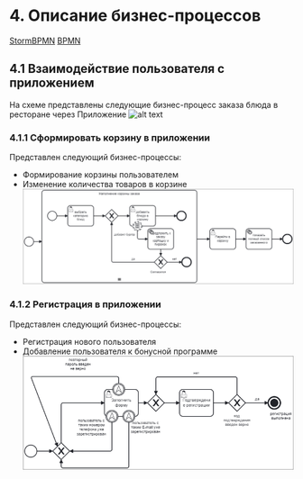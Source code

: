 # 4. Описание бизнес-процессов


[StormBPMN](https://stormbpmn.com/app/diagram/5b9a4115-89c8-4acd-8edc-a466f3bc91f1)
[BPMN](<BPMN/Бизнес процесс 1.bpmn>)

## 4.1 Взаимодействие пользователя с приложением
На схеме представлены следующие бизнес-процесс заказа блюда в ресторане через Приложение
![alt text](<images/Бизнес процесс 1 (Приложение для заказа).png>)

### 4.1.1 Сформировать корзину в приложении
Представлен следующий бизнес-процессы:

- Формирование корзины пользователем
- Изменение количества товаров в корзине
![alt text](<images/Бизнес процесс 1 (Сформировать заказ).png>)
### 4.1.2 Регистрация в приложении
Представлен следующий бизнес-процессы:

- Регистрация нового пользователя
- Добавление пользователя к бонусной программе
![alt text](<images/Бизнес процесс 1 (Регистрация в приложении).png>)